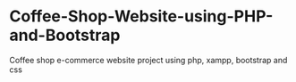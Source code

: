 # Coffee-Shop-Website-using-PHP-and-Bootstrap
Coffee shop e-commerce website project using php, xampp, bootstrap and css
